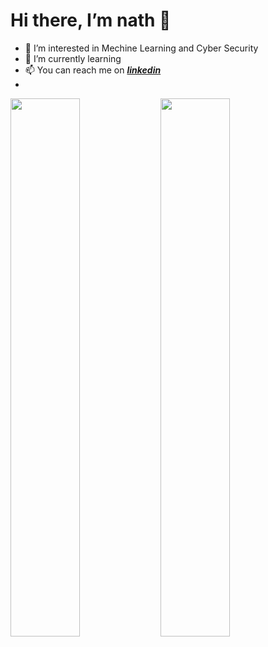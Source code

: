 # Hi there, I’m nath 👋
- 👀 I’m interested in Mechine Learning and Cyber Security
- 🌱 I’m currently learning 
- 📫 You can reach me on [**_linkedin_**](https://www.linkedin.com/in/anathapindika-surja-putra-18632b204/)
- 

<img align="left" width="47%" src="https://github-readme-stats.vercel.app/api?username=nath2006&show_icons=true&theme=onedarkpro"/>
      
<img align="left" width="47%"  src="https://github-readme-stats.vercel.app/api/top-langs/?username=nath2006&layout=compact"/>
 
 <!---


- 💞️ I’m looking to collaborate on ...
--->



<!---
nath2006/nath2006 is a ✨ special ✨ repository because its `README.md` (this file) appears on your GitHub profile.
You can click the Preview link to take a look at your changes.
--->

